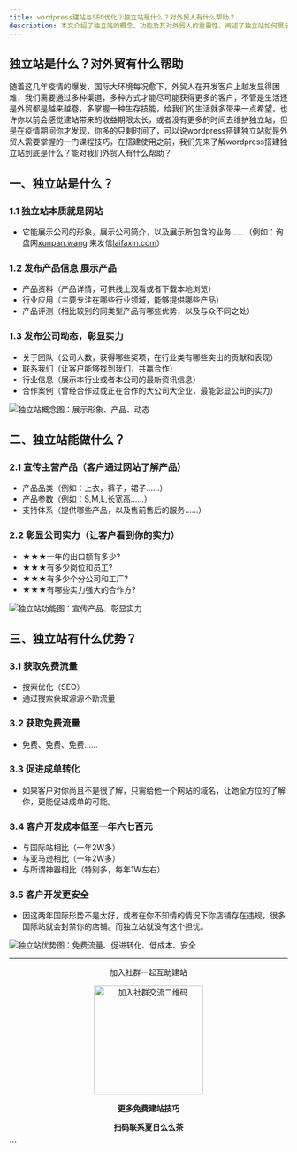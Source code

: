 ```yaml
---
title: wordpress建站与SEO优化②独立站是什么？对外贸人有什么帮助？
description: 本文介绍了独立站的概念、功能及其对外贸人的重要性。阐述了独立站如何展示公司形象、产品信息和实力，并强调了其在获取免费流量、促进转化、降低成本和规避平台风险方面的优势。
---
```


## 独立站是什么？对外贸有什么帮助

随着这几年疫情的爆发，国际大环境每况愈下，外贸人在开发客户上越发显得困难，我们需要通过多种渠道，多种方式才能尽可能获得更多的客户，不管是生活还是外贸都是越来越卷，多掌握一种生存技能，给我们的生活就多带来一点希望，也许你以前会感觉建站带来的收益期限太长，或者没有更多的时间去维护独立站，但是在疫情期间你才发现，你多的只剩时间了，可以说wordpress搭建独立站就是外贸人需要掌握的一门课程技巧，在搭建使用之前，我们先来了解wordpress搭建独立站到底是什么？能对我们外贸人有什么帮助？

## 一、独立站是什么？

### 1.1 独立站本质就是网站

- 它能展示公司的形象，展示公司简介，以及展示所包含的业务……（例如：询盘网[xunpan.wang](https://www.dulizhanseo.com) 来发信[laifaxin.com](https://www.laifaxin.com)）

### 1.2 发布产品信息 展示产品

- 产品资料（产品详情，可供线上观看或者下载本地浏览）
- 行业应用（主要专注在哪些行业领域，能够提供哪些产品）
- 产品评测（相比较别的同类型产品有哪些优势，以及与众不同之处）

### 1.3 发布公司动态，彰显实力

- 关于团队（公司人数，获得哪些奖项，在行业类有哪些突出的贡献和表现）
- 联系我们（让客户能够找到我们，共赢合作）
- 行业信息（展示本行业或者本公司的最新资讯信息）
- 合作案例（曾经合作过或正在合作的大公司大企业，最能彰显公司的实力）

![独立站概念图：展示形象、产品、动态](https://cos.files.maozhishi.com/public/attachments/lfx/1670911777416.png)

## 二、独立站能做什么？

### 2.1 宣传主营产品（客户通过网站了解产品）

- 产品品类（例如：上衣，裤子，裙子……）
- 产品参数（例如：S,M,L,长宽高……）
- 支持体系（提供哪些产品，以及售前售后的服务……）

### 2.2 彰显公司实力（让客户看到你的实力）

- ★★★一年的出口额有多少?
- ★★★有多少岗位和员工?
- ★★★有多少个分公司和工厂?
- ★★★有哪些实力强大的合作方?

![独立站功能图：宣传产品、彰显实力](https://cos.files.maozhishi.com/public/attachments/lfx/1670911777417.png)

## 三、独立站有什么优势？

### 3.1 获取免费流量

- 搜索优化（SEO）
- 通过搜索获取源源不断流量

### 3.2 获取免费流量

- 免费、免费、免费……

### 3.3 促进成单转化

- 如果客户对你尚且不是很了解，只需给他一个网站的域名，让她全方位的了解你，更能促进成单的可能。

### 3.4 客户开发成本低至一年六七百元

- 与国际站相比（一年2W多）
- 与亚马逊相比（一年2W多）
- 与所谓神器相比（特别多，每年1W左右）

### 3.5 客户开发更安全 

- 因这两年国际形势不是太好，或者在你不知情的情况下你店铺存在违规，很多国际站就会封禁你的店铺。而独立站就没有这个担忧。

![独立站优势图：免费流量、促进转化、低成本、安全](https://cos.files.maozhishi.com/public/attachments/lfx/1670911777429.png)

---

<p style="text-align: center;">加入社群一起互助建站</p>
<p style="text-align: center;"><img src="https://cos.files.maozhishi.com/public/attachments/lfx/1670911777432.png" width="198" alt="加入社群交流二维码" /></p>
<p style="text-align: center;"><strong>更多免费建站技巧</strong></p>
<p style="text-align: center;"><strong>扫码联系夏日么么茶</strong></p>
```
